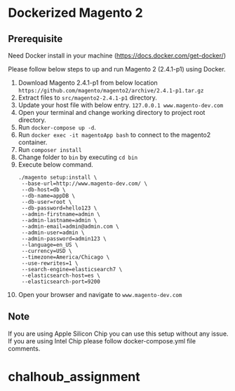 # Dockerized Magento 2

## Prerequisite
Need Docker install in your machine (https://docs.docker.com/get-docker/)

Please follow below steps to up and run Magento 2 (2.4.1-p1) using Docker.

1. Download Magento 2.4.1-p1 from below location
`https://github.com/magento/magento2/archive/2.4.1-p1.tar.gz`
2. Extract files to `src/magento2-2.4.1-p1` directory.
3. Update your host file with below entry.
    `127.0.0.1 www.magento-dev.com`
4. Open your terminal and change working directory to project root directory.
5. Run `docker-compose up -d`.
6. Run `docker exec -it magentoApp bash` to connect to the magento2 container.
7. Run `composer install`
8. Change folder to `bin` by executing `cd bin`
9. Execute below command.
   ````
   ./magento setup:install \
    --base-url=http://www.magento-dev.com/ \
    --db-host=db \
    --db-name=appDB \
    --db-user=root \
    --db-password=hello123 \
    --admin-firstname=admin \
    --admin-lastname=admin \
    --admin-email=admin@admin.com \
    --admin-user=admin \
    --admin-password=admin123 \
    --language=en_US \
    --currency=USD \
    --timezone=America/Chicago \
    --use-rewrites=1 \
    --search-engine=elasticsearch7 \
    --elasticsearch-host=es \
    --elasticsearch-port=9200
   ````
10. Open your browser and navigate to `www.magento-dev.com`

## Note

If you are using Apple Silicon Chip you can use this setup without any issue. If you are using Intel Chip please follow docker-compose.yml file comments.
# chalhoub_assignment
